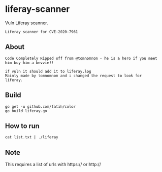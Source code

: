 # liferay-scanner
Vuln Liferay scanner.

```
Liferay scanner for CVE-2020-7961
```

About
---
```
Code Completely Ripped off from @tomnomnom - he is a hero if you meet him buy him a bevvie!!

if vuln it should add it to liferay.log
Mainly made by tomnomnom and i changed the request to look for liferay.
```

Build
---

```
go get -u github.com/fatih/color
go build liferay.go
```


How to run
---

`cat list.txt | ./liferay`

Note
---
This requires a list of urls with https:// or http://



